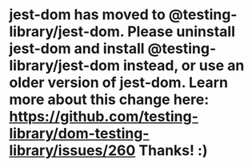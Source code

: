 # jest-dom has moved to @testing-library/jest-dom. Please uninstall jest-dom and install @testing-library/jest-dom instead, or use an older version of jest-dom. Learn more about this change here: https://github.com/testing-library/dom-testing-library/issues/260 Thanks! :)
